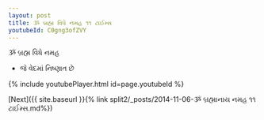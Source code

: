 ```yaml
---
layout: post
title: ૐ બ્રહ્મ વિધે નમહ ૧૧ ટાઈમ્સ
youtubeId: C0gng3ofZVY
---
```

 
 
 ૐ બ્રહ્મ વિધે નમહ  
 
 -  જે વેદમાં નિષ્ણાત છે 
 
  
 
  
 
 
 
 
 
 


{% include youtubePlayer.html id=page.youtubeId %}
 
[Next]({{ site.baseurl }}{% link  split2/_posts/2014-11-06-ૐ બ્રહ્માનાય નમહ ૧૧ ટાઈમ્સ.md%})
 
